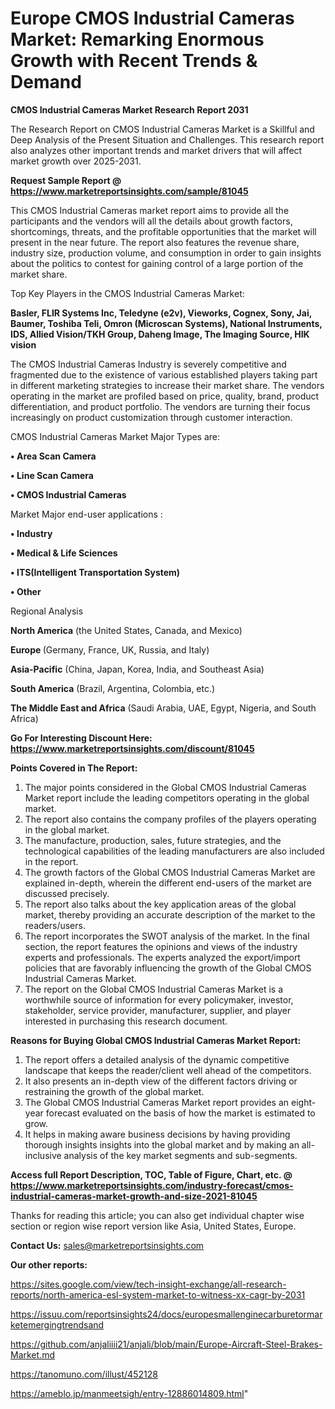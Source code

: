 # Europe CMOS Industrial Cameras Market: Remarking Enormous Growth with Recent Trends & Demand

<strong>CMOS Industrial Cameras Market Research Report 2031</strong>

The Research Report on CMOS Industrial Cameras Market is a Skillful and Deep Analysis of the Present Situation and Challenges. This research report also analyzes other important trends and market drivers that will affect market growth over 2025-2031.

<strong>Request Sample Report @ <a href=https://www.marketreportsinsights.com/sample/81045>https://www.marketreportsinsights.com/sample/81045</a></strong>

This CMOS Industrial Cameras market report aims to provide all the participants and the vendors will all the details about growth factors, shortcomings, threats, and the profitable opportunities that the market will present in the near future. The report also features the revenue share, industry size, production volume, and consumption in order to gain insights about the politics to contest for gaining control of a large portion of the market share.

Top Key Players in the CMOS Industrial Cameras Market:

<strong>Basler, FLIR Systems Inc, Teledyne (e2v), Vieworks, Cognex, Sony, Jai, Baumer, Toshiba Teli, Omron (Microscan Systems), National Instruments, IDS, Allied Vision/TKH Group, Daheng Image, The Imaging Source, HIK vision</strong>

The CMOS Industrial Cameras Industry is severely competitive and fragmented due to the existence of various established players taking part in different marketing strategies to increase their market share. The vendors operating in the market are profiled based on price, quality, brand, product differentiation, and product portfolio. The vendors are turning their focus increasingly on product customization through customer interaction.

CMOS Industrial Cameras Market Major Types are:

<strong>• Area Scan Camera

• Line Scan Camera

• CMOS Industrial Cameras</strong>

Market Major end-user applications :

<strong>• Industry

• Medical & Life Sciences

• ITS(Intelligent Transportation System)

• Other</strong>

Regional Analysis

</u><strong><b>North America</b></strong> (the United States, Canada, and Mexico)

<strong><b>Europe </b></strong>(Germany, France, UK, Russia, and Italy)

<strong><b>Asia-Pacific</b></strong> (China, Japan, Korea, India, and Southeast Asia)

<strong><b>South America</b></strong> (Brazil, Argentina, Colombia, etc.)

<strong><b>The Middle East and Africa</b></strong> (Saudi Arabia, UAE, Egypt, Nigeria, and South Africa)

<strong>Go For Interesting Discount Here: <a href=https://www.marketreportsinsights.com/discount/81045>https://www.marketreportsinsights.com/discount/81045</a></strong>

<strong>Points Covered in The Report:</strong>
<ol>
  <li>The major points considered in the Global CMOS Industrial Cameras Market report include the leading competitors operating in the global market.</li>
  <li>The report also contains the company profiles of the players operating in the global market.</li>
  <li>The manufacture, production, sales, future strategies, and the technological capabilities of the leading manufacturers are also included in the report.</li>
  <li>The growth factors of the Global CMOS Industrial Cameras Market are explained in-depth, wherein the different end-users of the market are discussed precisely.</li>
  <li>The report also talks about the key application areas of the global market, thereby providing an accurate description of the market to the readers/users.</li>
  <li>The report incorporates the SWOT analysis of the market. In the final section, the report features the opinions and views of the industry experts and professionals. The experts analyzed the export/import policies that are favorably influencing the growth of the Global CMOS Industrial Cameras Market.</li>
  <li>The report on the Global CMOS Industrial Cameras Market is a worthwhile source of information for every policymaker, investor, stakeholder, service provider, manufacturer, supplier, and player interested in purchasing this research document.</li>
</ol>
<strong>Reasons for Buying Global CMOS Industrial Cameras Market Report:</strong>

<ol>
  <li>The report offers a detailed analysis of the dynamic competitive landscape that keeps the reader/client well ahead of the competitors.</li>
  <li>It also presents an in-depth view of the different factors driving or restraining the growth of the global market.</li>
  <li>The Global CMOS Industrial Cameras Market report provides an eight-year forecast evaluated on the basis of how the market is estimated to grow.</li>
  <li>It helps in making aware business decisions by having providing thorough insights insights into the global market and by making an all-inclusive analysis of the key market segments and sub-segments.</li>
</ol>
<strong>Access full Report Description, TOC, Table of Figure, Chart, etc. @ <a href=https://www.marketreportsinsights.com/industry-forecast/cmos-industrial-cameras-market-growth-and-size-2021-81045>https://www.marketreportsinsights.com/industry-forecast/cmos-industrial-cameras-market-growth-and-size-2021-81045</a></strong>


Thanks for reading this article; you can also get individual chapter wise section or region wise report version like Asia, United States, Europe.

<strong>Contact Us:</strong>
sales@marketreportsinsights.com

<strong>Our other reports:</strong>

<a href=https://sites.google.com/view/tech-insight-exchange/all-research-reports/north-america-esl-system-market-to-witness-xx-cagr-by-2031>https://sites.google.com/view/tech-insight-exchange/all-research-reports/north-america-esl-system-market-to-witness-xx-cagr-by-2031</a>

<a href=https://issuu.com/reportsinsights24/docs/europesmallenginecarburetormarketemergingtrendsand>https://issuu.com/reportsinsights24/docs/europesmallenginecarburetormarketemergingtrendsand</a>

<a href=https://github.com/anjaliiii21/anjali/blob/main/Europe-Aircraft-Steel-Brakes-Market.md>https://github.com/anjaliiii21/anjali/blob/main/Europe-Aircraft-Steel-Brakes-Market.md</a>

<a href=https://tanomuno.com/illust/452128>https://tanomuno.com/illust/452128</a>

<a href=https://ameblo.jp/manmeetsigh/entry-12886014809.html>https://ameblo.jp/manmeetsigh/entry-12886014809.html</a>"
